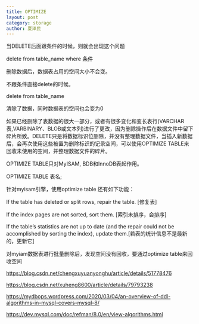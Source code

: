 ```yaml
---
title: OPTIMIZE
layout: post
category: storage
author: 夏泽民
---
```

当DELETE后面跟条件的时候，则就会出现这个问题

delete from table_name where 条件

删除数据后，数据表占用的空间大小不会变。

不跟条件直接delete的时候。

delete from table_name

清除了数据，同时数据表的空间也会变为0


如果已经删除了表数据的很大一部分，或者有很多变化和变长表行(VARCHAR表,VARBINARY、BLOB或文本列)进行了更改，因为删除操作后在数据文件中留下碎片所致。DELETE只是将数据标识位删除，并没有整理数据文件，当插入新数据后，会再次使用这些被置为删除标识的记录空间，可以使用OPTIMIZE TABLE来回收未使用的空间，并整理数据文件的碎片。


OPTIMIZE TABLE只对MyISAM, BDB和InnoDB表起作用。


OPTIMIZE TABLE 表名;



针对myisam引擎，使用optimize table 还有如下功能：

If the table has deleted or split rows, repair the table. [修复表]

If the index pages are not sorted, sort them. [索引未排序，会排序]

If the table’s statistics are not up to date (and the repair could not be accomplished by sorting the index), update them.[若表的统计信息不是最新的，更新它]

对myiam数据表进行批量删除后，发现空间没有回收，要通过optimize table来回收空间
<!-- more -->
https://blog.csdn.net/chengxuyuanyonghu/article/details/51778476

https://blog.csdn.net/xuheng8600/article/details/79793238

https://mydbops.wordpress.com/2020/03/04/an-overview-of-ddl-algorithms-in-mysql-covers-mysql-8/

https://dev.mysql.com/doc/refman/8.0/en/view-algorithms.html
